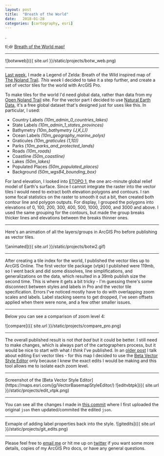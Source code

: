 ```yaml
---
layout: post
title:  "Breath of the World"
date:   2018-01-28
categories: [cartography, esri]
---
```


.  

tl;dr  [Breath of the World map!](http://jonahadkins.com/botw.html)

<hr>

![botwweb]({{ site.url }}/static/projects/botw_web.png)

<hr>

[Last week](http://jonahadkins.com/cartography/esri/2018/01/22/breath-of-the-wild.html), I made a Legend of Zelda: Breath of the Wild inspired map of [The Noland Trail](http://jonahadkins.com//static/projects/lynel.jpg). _This week_ I decided to take it a step further, and create a set of vector tiles for the world with ArcGIS Pro.

To make tiles for the world I'd need global data, rather than data from my [Open Noland Trail](http://jonahadkins.com/open-noland-trail/) site. For the vector part I decided to use [Natural Earth Data](http://www.naturalearthdata.com), it's a free global dataset that's designed just for uses like this. In particular, I used:


- Country Labels _(10m_admin_0_countries_lakes)_
- State Labels _(10m_admin_1_states_provinces)_
- Bathymetry _(10m_bathymetry (J,K,L))_
- Ocean Labels _(10m_geography_marine_polys)_
- Graticules _(10m_graticules (1,10))_
- Parks (_10m_parks_and_protected_lands)_
- Roads _(10m_roads)_
- Coastline _(50m_coastline)_
- Lakes _(50m_lakes)_
- Populated Places _(50m_populated_places)_
- Background _(50m_wgs84_bounding_box)_


For land elevation, I looked into [ETOPO 1](https://www.ngdc.noaa.gov/mgg/global/global.html), the one arc-minute global relief model of Earth's surface. Since I cannot integrate the raster into the vector tiles I would need to extract both elevation polygons and contours. I ran some focal statistics on the raster to smooth it out a bit, then created both contour line and polygon outputs. For display, I grouped the polygons into elevations of 0, 100, 200, 300, 400, 500, 1000, 2000, and 3000 and above. I used the same grouping for the contours, but made the group breaks thicker lines and elevations between the breaks thinner ones.

<hr>

Here's an animation of all the layers/groups in ArcGIS Pro before publishing as vector tiles.

![animated]({{ site.url }}/static/projects/botw2.gif)  

<hr>

After creating a tile index for the world, I published the vector tiles up to ArcGIS Online. The first vector tile package (vtpk) I published were 119mb, so I went back and did some dissolves, line simplifications, and generalizations on the data, which resulted in a 39mb publish size the second time. This is where it gets a bit tricky - I'm guessing there's some disconnect between styles and labels in Pro and the vector tile specification. Errors I've noticed mostly have to do with overlapping zoom scales and labels. Label stacking seems to get dropped, I've seen offsets applied when there were none, and a few other smaller issues.  

<hr>

Below you can see a comparison of zoom level 4:

![compare]({{ site.url }}/static/projects/compare_pro.png)

<hr>

The overall published result is not _that bad_ but it could be better. I still need to make changes, which is always part of the cartographers process, but it would be nice to start with what _I think_ I've published. In an [older post](http://jonahadkins.com/cartography/esri/mapbox/2017/06/15/esri-maputnik.html) I talk about editing Esri vector tiles - for this map I decided to use the [Beta Vector Style Editor](https://maps.esri.com/jg/VectorBasemapStyleEditor/) only because I knew the exact edits I would be making and this tool allows me to isolate each zoom level.  

<hr>
Screenshot of the [Beta Vector Style Editor](https://maps.esri.com/jg/VectorBasemapStyleEditor/)  
![editvbtpk]({{ site.url }}/static/projects/edit_vtpk.png)

<hr>

You can see all the changes I made in [this commit](https://github.com/jonahadkins/jonahadkins.github.io/commit/f056d25c3513573afa94760bad7718ffdf7b6e27) where I first uploaded the original `json` then updated/commited the edited `json`.

<hr>
Exmaple of adding label properties back into the style.  
![gitedits]({{ site.url }}/static/projects/git_edits.png)

<hr>

Please feel free to [email me](mailto:jonahadkins@gmail.com) or hit me up on [twitter](https://twitter.com/jonahadkins) if you want some more details, copies of my ArcGIS Pro docs, or have any general questions.
